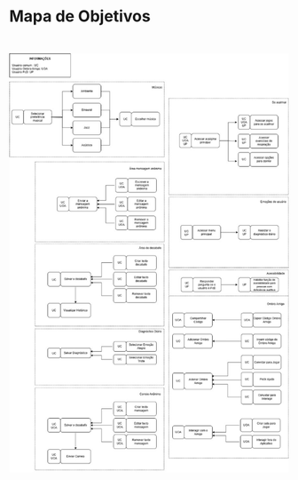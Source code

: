 # Mapa de Objetivos
<br>
<p align="center"> <img src="https://github.com/ailinha01/IHC-TRABALHO/blob/866545e2704b4f5fafd78a59a40e4b8af48f3897/docs/Imagens/Mapa%20de%20objetivos.jpeg" alt="" width="1000" /></p>
<br>
